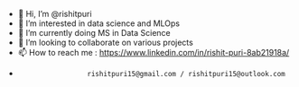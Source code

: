 - 👋 Hi, I’m @rishitpuri
- 👀 I’m interested in data science and MLOps
- 🌱 I’m currently doing MS in Data Science  
- 💞️ I’m looking to collaborate on various projects 
- 📫 How to reach me : https://www.linkedin.com/in/rishit-puri-8ab21918a/
-                      rishitpuri15@gmail.com / rishitpuri15@outlook.com

<!---
rishitpuri/rishitpuri is a ✨ special ✨ repository because its `README.md` (this file) appears on your GitHub profile.
You can click the Preview link to take a look at your changes.
--->
